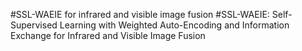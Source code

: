 #SSL-WAEIE for infrared and visible image fusion
#SSL-WAEIE: Self-Supervised Learning with Weighted Auto-Encoding and Information Exchange for Infrared and Visible Image Fusion
